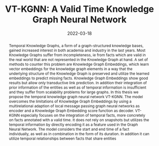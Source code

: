 ---
title: "VT-KGNN: A Valid Time Knowledge Graph Neural Network"
date: 2022-03-18
publishDate:  2022-03-18
authors: ["**Andreas Auer**"]
publication_types: ["2"]
abstract: "Temporal Knowledge Graphs, a form of a graph-structured knowledge bases, gained increased interest in both academia and industry in the last years. Most Knowledge Graphs suffer from incompleteness, ie from facts which are valid in the real world that are not represented in the Knowledge Graph at hand. A set of methods to counter this problem are Knowledge Graph Embeddings, which learn vector embeddings for the knowledge graph elements in a way that the underlying structure of the Knowledge Graph is preserved and utilize the learned embeddings to predict missing facts. Knowledge Graph Embeddings show good results but allow only transductive link prediction. In addition their integration of prior information of the entities as well as of temporal information is insufficient and they suffer from scalability problems for large graphs.
In this thesis we propose the temporal knowledge graph neural network VT-KGNN. The model overcomes the limitations of Knowledge Graph Embeddings by using a multirelational adaption of local message passing graph neural networks as encoder and a Knowledge Graph Embedding score function as decoder. VT-KGNN especially focuses on the integration of temporal facts, more concretely on facts annotated with a valid time. It does not rely on snapshots but utilizes the temporal information by directly encoding it as a feature used in the Graph Neural Network. The model considers the start and end time of a fact individually, as well as in combination in the form of its duration. In addition it can utilize temporal relationships between facts that share entities"
featured: true
publication: "Master Thesis, Technical University Vienna"
links:
  - icon_pack: fas
    icon: download
    name: Download
    url: 'https://repositum.tuwien.at/handle/20.500.12708/19898'
  - icon_pack: fas
    icon: award
    name: Award
    url: 'https://informatics.tuwien.ac.at/news/2358'
---